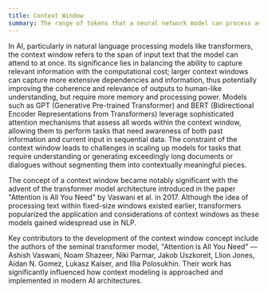 ```yaml
---
title: Context Window
summary: The range of tokens that a neural network model can process as input at a single time, effectively setting the limit for how much preceding information it considers before generating output.
---
```


In AI, particularly in natural language processing models like transformers, the context window refers to the span of input text that the model can attend to at once. Its significance lies in balancing the ability to capture relevant information with the computational cost; larger context windows can capture more extensive dependencies and information, thus potentially improving the coherence and relevance of outputs to human-like understanding, but require more memory and processing power. Models such as GPT (Generative Pre-trained Transformer) and BERT (Bidirectional Encoder Representations from Transformers) leverage sophisticated attention mechanisms that assess all words within the context window, allowing them to perform tasks that need awareness of both past information and current input in sequential data. The constraint of the context window leads to challenges in scaling up models for tasks that require understanding or generating exceedingly long documents or dialogues without segmenting them into contextually meaningful pieces.

The concept of a context window became notably significant with the advent of the transformer model architecture introduced in the paper "Attention is All You Need" by Vaswani et al. in 2017. Although the idea of processing text within fixed-size windows existed earlier, transformers popularized the application and considerations of context windows as these models gained widespread use in NLP.

Key contributors to the development of the context window concept include the authors of the seminal transformer model, "Attention is All You Need" — Ashish Vaswani, Noam Shazeer, Niki Parmar, Jakob Uszkoreit, Llion Jones, Aidan N. Gomez, Lukasz Kaiser, and Illia Polosukhin. Their work has significantly influenced how context modeling is approached and implemented in modern AI architectures.
